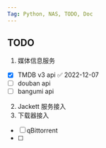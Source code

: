 ```yaml
---
Tag: Python, NAS, TODO, Doc
---
```


## TODO

1. 媒体信息服务
- [x] TMDB v3 api ✅ 2022-12-07
- [ ]  douban api
- [ ]  bangumi api

2. Jackett 服务接入
3. 下载器接入
- [ ] qBittorrent
- [ ] 